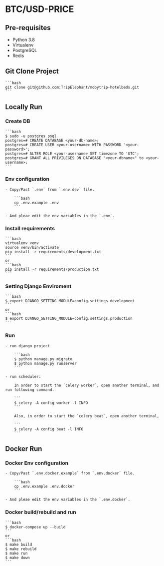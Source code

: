 # BTC/USD-PRICE

## Pre-requisites

- Python 3.8
- Virtualenv
- PostgreSQL
- Redis

## Git Clone Project

    ```bash
    git clone git@github.com:TripElephant/mobytrip-hotelbeds.git
    ```

## Locally Run

### Create DB

    ```bash
    $ sudo -u postgres psql
    postgres=# CREATE DATABASE <your-db-name>;
    postgres=# CREATE USER <your-username> WITH PASSWORD '<your-password>';
    postgres=# ALTER ROLE <your-username> SET timezone TO 'UTC';
    postgres=# GRANT ALL PRIVILEGES ON DATABASE "<your-dbname>" to <your-username>;
    ```

### Env configuration

    - Copy/Past `.env` from `.env.dev` file.

        ```bash
        cp .env.example .env
        ```

    - And pleae edit the env variables in the `.env`.

### Install requirements

    ```bash
    virtualenv venv
    source venv/bin/activate
    pip install -r requirements/development.txt
    ```
    or
    ```bash
    pip install -r requirements/production.txt
    ```

### Setting Django Enviroment

    ```bash
    $ export DJANGO_SETTING_MODULE=config.settings.development
    ```
    or
    ```bash
    $ export DJANGO_SETTING_MODULE=config.settings.production
    ```

### Run

    - run django project

        ```bash
        $ python manage.py migrate
        $ python manage.py runserver
        ```

    - run scheduler:

        In order to start the `celery worker`, open another terminal, and run following command.

        ```
        $ celery -A config worker -l INFO
        ```

        Also, in order to start the `celery beat`, open another terminal,

        ```
        $ celery -A config beat -l INFO
        ```

## Docker Run

### Docker Env configuration

    - Copy/Past `.env.docker.example` from `.env.docker` file.

        ```bash
        cp .env.example .env.docker
        ```

    - And pleae edit the env variables in the `.env.docker`.

### Docker build/rebuild and run

    ```bash
    $ docker-compose up --build
    ```
    or
    ```bash
    $ make build
    $ make rebuild
    $ make run
    $ make down
    ```
